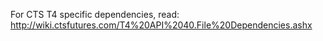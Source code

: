 For CTS T4 specific dependencies, read:
http://wiki.ctsfutures.com/T4%20API%2040.File%20Dependencies.ashx
